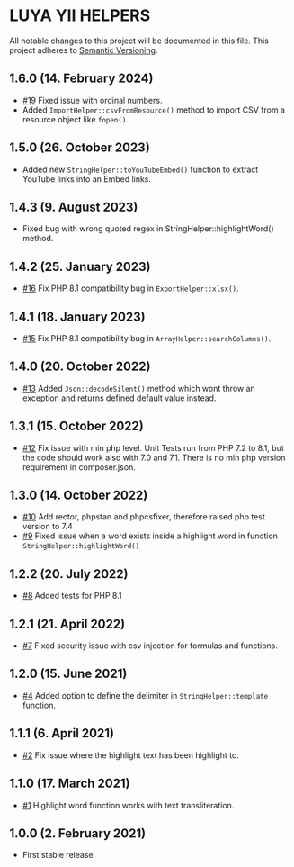 # LUYA YII HELPERS

All notable changes to this project will be documented in this file. This project adheres to [Semantic Versioning](https://semver.org/).

## 1.6.0 (14. February 2024)

+ [#19](https://github.com/luyadev/yii-helpers/pull/19) Fixed issue with ordinal numbers.
+ []() Added `ImportHelper::csvFromResource()` method to import CSV from a resource object like `fopen()`.

## 1.5.0 (26. October 2023)

+ Added new `StringHelper::toYouTubeEmbed()` function to extract YouTube links into an Embed links.

## 1.4.3 (9. August 2023)

+ Fixed bug with wrong quoted regex in StringHelper::highlightWord() method.

## 1.4.2 (25. January 2023)

+ [#16](https://github.com/luyadev/yii-helpers/pull/16) Fix PHP 8.1 compatibility bug in `ExportHelper::xlsx()`.

## 1.4.1 (18. January 2023)

+ [#15](https://github.com/luyadev/yii-helpers/pull/15) Fix PHP 8.1 compatibility bug in `ArrayHelper::searchColumns()`.

## 1.4.0 (20. October 2022)

+ [#13](https://github.com/luyadev/yii-helpers/pull/13) Added `Json::decodeSilent()` method which wont throw an exception and returns defined default value instead.

## 1.3.1 (15. October 2022)

+ [#12](https://github.com/luyadev/yii-helpers/pull/12) Fix issue with min php level. Unit Tests run from PHP 7.2 to 8.1, but the code should work also with 7.0 and 7.1. There is no min php version requirement in composer.json.

## 1.3.0 (14. October 2022)

+ [#10](https://github.com/luyadev/yii-helpers/pull/10) Add rector, phpstan and phpcsfixer, therefore raised php test version to 7.4
+ [#9](https://github.com/luyadev/yii-helpers/pull/9) Fixed issue when a word exists inside a highlight word in function `StringHelper::highlightWord()`

## 1.2.2 (20. July 2022)

+ [#8](https://github.com/luyadev/yii-helpers/pull/8) Added tests for PHP 8.1

## 1.2.1 (21. April 2022)

+ [#7](https://github.com/luyadev/yii-helpers/pull/7) Fixed security issue with csv injection for formulas and functions.

## 1.2.0 (15. June 2021)

+ [#4](https://github.com/luyadev/yii-helpers/pull/4) Added option to define the delimiter in `StringHelper::template` function.

## 1.1.1 (6. April 2021)

+ [#2](https://github.com/luyadev/yii-helpers/issues/2) Fix issue where the highlight text has been highlight to.

## 1.1.0 (17. March 2021)

+ [#1](https://github.com/luyadev/yii-helpers/pull/1) Highlight word function works with text transliteration.

## 1.0.0 (2. February 2021)

+ First stable release
